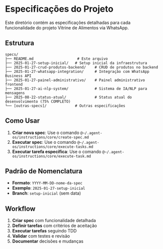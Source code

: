 # Especificações do Projeto

Este diretório contém as especificações detalhadas para cada funcionalidade do projeto Vitrine de Alimentos via WhatsApp.

## Estrutura

```
specs/
├── README.md                    # Este arquivo
├── 2025-01-27-setup-inicial/   # Setup inicial da infraestrutura
├── 2025-01-27-crud-produtos-backend/    # CRUD de produtos no backend
├── 2025-01-27-whatsapp-integration/     # Integração com WhatsApp Business API
├── 2025-01-27-painel-administrativo/    # Painel administrativo frontend
├── 2025-01-27-ai-nlp-system/            # Sistema de IA/NLP para mensagens
├── 2025-08-22-status-atual/             # Status atual do desenvolvimento (75% COMPLETO)
└── [outras-specs]/             # Outras especificações
```

## Como Usar

1. **Criar nova spec**: Use o comando `@~/.agent-os/instructions/core/create-spec.md`
2. **Executar spec**: Use o comando `@~/.agent-os/instructions/core/execute-tasks.md`
3. **Executar tarefa específica**: Use o comando `@~/.agent-os/instructions/core/execute-task.md`

## Padrão de Nomenclatura

- **Formato**: `YYYY-MM-DD-nome-da-spec`
- **Exemplo**: `2025-01-27-setup-inicial`
- **Branch**: `setup-inicial` (sem data)

## Workflow

1. **Criar spec** com funcionalidade detalhada
2. **Definir tarefas** com critérios de aceitação
3. **Executar tarefas** seguindo TDD
4. **Validar** com testes e revisão
5. **Documentar** decisões e mudanças
